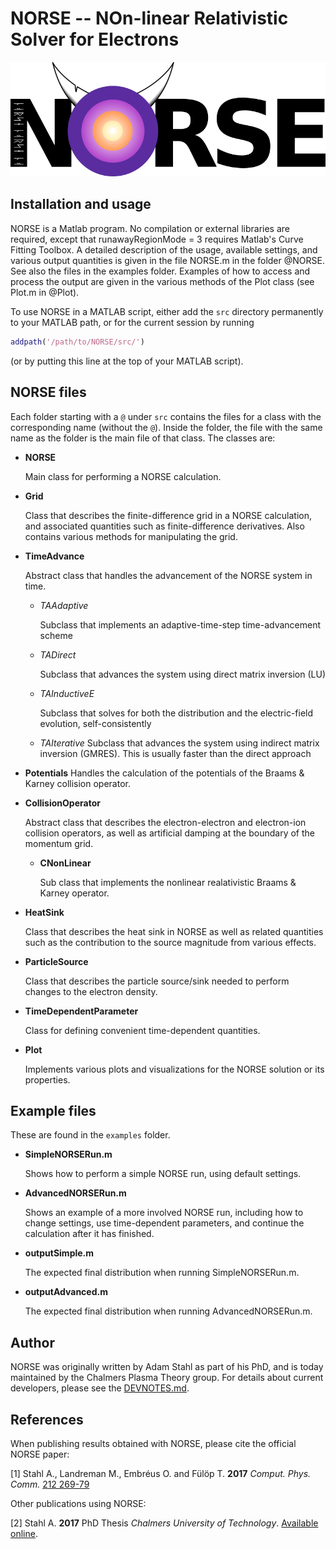 NORSE -- NOn-linear Relativistic Solver for Electrons
=====================================================

![NORSE](docs/NORSE_logo.png)

Installation and usage
----------------------
NORSE is a Matlab program. No compilation or external libraries are required, 
except that runawayRegionMode = 3 requires Matlab's Curve Fitting Toolbox. A 
detailed description of the usage, available settings, and various output 
quantities is given in the file NORSE.m in the folder @NORSE. See also the files 
in the examples folder. Examples of how to access and process the output are 
given in the various methods of the Plot class (see Plot.m in @Plot).

To use NORSE in a MATLAB script, either add the `src` directory permanently to
your MATLAB path, or for the current session by running
```matlab
addpath('/path/to/NORSE/src/')
```
(or by putting this line at the top of your MATLAB script).

NORSE files
-----------
Each folder starting with a `@` under `src` contains the files for a class with the corresponding name 
(without the `@`). Inside the folder, the file with the same name as the folder is the main 
file of that class. The classes are:

+ **NORSE**
  
  Main class for performing a NORSE calculation.

+ **Grid**

  Class that describes the finite-difference grid in a NORSE calculation, and 
  associated quantities such as finite-difference derivatives. Also contains 
  various methods for manipulating the grid.

+ **TimeAdvance**

  Abstract class that handles the advancement of the NORSE system in time.

  + *TAAdaptive*

    Subclass that implements an adaptive-time-step time-advancement scheme

  + *TADirect*
    
    Subclass that advances the system using direct matrix inversion (LU)

  + *TAInductiveE*
    
	Subclass that solves for both the distribution and the electric-field 
	evolution, self-consistently

  + *TAIterative*
    Subclass that advances the system using indirect matrix inversion (GMRES). 
	This is usually faster than the direct approach
           
+ **Potentials**
  Handles the calculation of the potentials of the Braams & Karney collision operator.
			
+ **CollisionOperator**

  Abstract class that describes the electron-electron and electron-ion 
  collision operators, as well as artificial damping at the boundary of the 
  momentum grid. 

  + **CNonLinear**

    Sub class that implements the nonlinear realativistic Braams & Karney operator.
	                   
+ **HeatSink**

  Class that describes the heat sink in NORSE as well as related quantities such as the 
  contribution to the source magnitude from various effects.	    
              
+ **ParticleSource**

  Class that describes the particle source/sink needed to perform changes to the 
  electron density.
                    
+ **TimeDependentParameter**

  Class for defining convenient time-dependent quantities.
                             
+ **Plot**

  Implements various plots and visualizations for the NORSE solution or its properties.

Example files
-------------
These are found in the `examples` folder.        

+ **SimpleNORSERun.m**

  Shows how to perform a simple NORSE run, using 
  default settings. 
					
+ **AdvancedNORSERun.m**

  Shows an example of a more involved NORSE run, including how to change 
  settings, use time-dependent parameters, and continue the calculation 
  after it has finished.
					
+ **outputSimple.m**

  The expected final distribution when running SimpleNORSERun.m.
  
+ **outputAdvanced.m**

  The expected final distribution when running 
  AdvancedNORSERun.m.			  

Author
------
NORSE was originally written by Adam Stahl as part of his PhD, and is today maintained by the Chalmers Plasma Theory group.
For details about current developers, please see the [DEVNOTES.md](DEVNOTES).

References
----------
When publishing results obtained with NORSE, please cite the official NORSE paper:

[1] Stahl A., Landreman M., Embréus O. and Fülöp T. **2017** *Comput. Phys. Comm.* [212 269-79](https://doi.org/10.1016/j.cpc.2016.10.024)

Other publications using NORSE:

[2] Stahl A. **2017** PhD Thesis *Chalmers University of Technology*. [Available online](http://publications.lib.chalmers.se/publication/247988-momentum-space-dynamics-of-runaway-electrons-in-plasmas).
